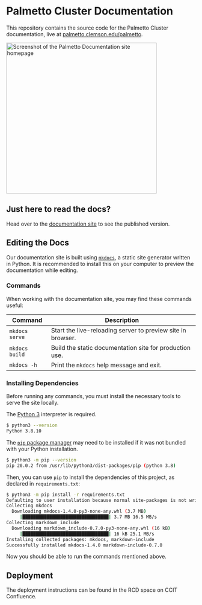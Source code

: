 # Palmetto Cluster Documentation

This repository contains the source code for the Palmetto Cluster documentation,
live at [palmetto.clemson.edu/palmetto](https://palmetto.clemson.edu/palmetto).

<img
  src="https://user-images.githubusercontent.com/10427974/195657681-b02fd206-19d9-4f21-8100-20fd0e5fab9d.png"
  alt="Screenshot of the Palmetto Documentation site homepage"
  width="400"
/>

## Just here to read the docs?

Head over to the [documentation site](https://palmetto.clemson.edu/palmetto)
to see the published version.

## Editing the Docs

Our documentation site is built using [`mkdocs`](https://www.mkdocs.org), a
static site generator written in Python. It is recommended to install this
on your computer to preview the documentation while editing.

### Commands

When working with the documentation site, you may find these commands useful:

| Command        | Description                                                 |
| -------------- | ----------------------------------------------------------- |
| `mkdocs serve` | Start the live-reloading server to preview site in browser. |
| `mkdocs build` | Build the static documentation site for production use.     |
| `mkdocs -h`    | Print the `mkdocs` help message and exit.                   |

### Installing Dependencies

Before running any commands, you must install the necessary tools to serve the
site locally.

The [Python 3](https://www.python.org/downloads/) interpreter is required.

```sh
$ python3 --version
Python 3.8.10
```

The [`pip` package manager](https://pip.pypa.io/en/stable/getting-started/)
may need to be installed if it was not bundled with your Python installation.

```sh
$ python3 -m pip --version
pip 20.0.2 from /usr/lib/python3/dist-packages/pip (python 3.8)
```

Then, you can use `pip` to install the dependencies of this project, as declared
in `requirements.txt`:

```sh
$ python3 -m pip install -r requirements.txt
Defaulting to user installation because normal site-packages is not writeable
Collecting mkdocs
  Downloading mkdocs-1.4.0-py3-none-any.whl (3.7 MB)
     |████████████████████████████████| 3.7 MB 16.5 MB/s
Collecting markdown_include
  Downloading markdown_include-0.7.0-py3-none-any.whl (16 kB)
     |████████████████████████████████| 16 kB 25.1 MB/s
Installing collected packages: mkdocs, markdown-include
Successfully installed mkdocs-1.4.0 markdown-include-0.7.0
```

Now you should be able to run the commands mentioned above.

## Deployment

The deployment instructions can be found in the RCD space on CCIT Confluence.
